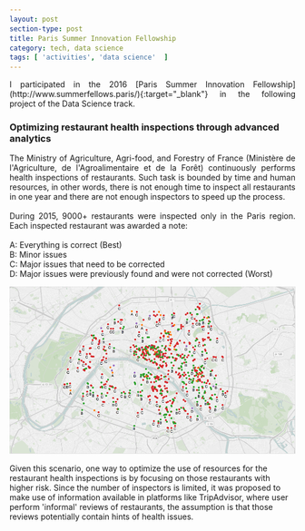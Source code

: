 ```yaml
---
layout: post
section-type: post
title: Paris Summer Innovation Fellowship
category: tech, data science
tags: [ 'activities', 'data science'  ]
---
```


<p style='text-align: justify;'>
I participated in the 2016 [Paris Summer Innovation Fellowship](http://www.summerfellows.paris/){:target="_blank"}
in the following project of the Data Science track.
</p>

### Optimizing restaurant health inspections through advanced analytics

<p style='text-align: justify;'>
The Ministry of Agriculture, Agri-food, and Forestry of France (Ministère de
l'Agriculture, de l'Agroalimentaire et de la Forêt) continuously performs health
inspections of restaurants. Such task is bounded by time and human resources,
in other words, there is not enough time to inspect all restaurants in one year
and there are not enough inspectors to speed up the process.<br />
<br />
During 2015, 9000+ restaurants were inspected only in the Paris region. Each
inspected restaurant was awarded a note:<br />
<br />
A: Everything is correct (Best)<br />
B: Minor issues<br />
C: Major issues that need to be corrected<br />
D: Major issues were previously found and were not corrected (Worst)<br />
</p>

![Inspections 2015](/img/post_psif2016/inspection-notes.png)

Given this scenario, one way to optimize the use of resources for the restaurant
health inspections is by focusing on those restaurants with higher risk.
Since the number of inspectors is limited, it was proposed to make use of
information available in platforms like TripAdvisor, where user perform
'informal' reviews of restaurants, the assumption is that those reviews
potentially contain hints of health issues.
